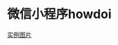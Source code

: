 # 微信小程序howdoi 


[实例图片](https://raw.githubusercontent.com/uxlsl/wxhowdoi/master/Screenshot_20180710-214736.png)
